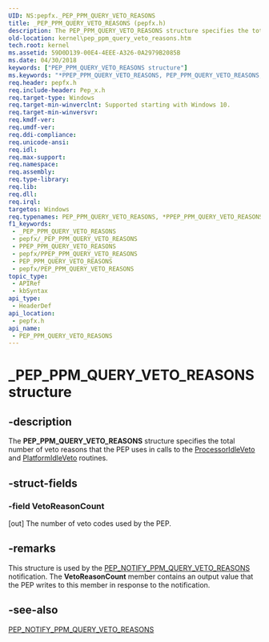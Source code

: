 ```yaml
---
UID: NS:pepfx._PEP_PPM_QUERY_VETO_REASONS
title: _PEP_PPM_QUERY_VETO_REASONS (pepfx.h)
description: The PEP_PPM_QUERY_VETO_REASONS structure specifies the total number of veto reasons that the PEP uses in calls to the ProcessorIdleVeto and PlatformIdleVeto routines.
old-location: kernel\pep_ppm_query_veto_reasons.htm
tech.root: kernel
ms.assetid: 59D0D139-00E4-4EEE-A326-0A2979B2085B
ms.date: 04/30/2018
keywords: ["PEP_PPM_QUERY_VETO_REASONS structure"]
ms.keywords: "*PPEP_PPM_QUERY_VETO_REASONS, PEP_PPM_QUERY_VETO_REASONS, PEP_PPM_QUERY_VETO_REASONS structure [Kernel-Mode Driver Architecture], PPEP_PPM_QUERY_VETO_REASONS, PPEP_PPM_QUERY_VETO_REASONS structure pointer [Kernel-Mode Driver Architecture], _PEP_PPM_QUERY_VETO_REASONS, kernel.pep_ppm_query_veto_reasons, pepfx/PEP_PPM_QUERY_VETO_REASONS, pepfx/PPEP_PPM_QUERY_VETO_REASONS"
req.header: pepfx.h
req.include-header: Pep_x.h
req.target-type: Windows
req.target-min-winverclnt: Supported starting with Windows 10.
req.target-min-winversvr: 
req.kmdf-ver: 
req.umdf-ver: 
req.ddi-compliance: 
req.unicode-ansi: 
req.idl: 
req.max-support: 
req.namespace: 
req.assembly: 
req.type-library: 
req.lib: 
req.dll: 
req.irql: 
targetos: Windows
req.typenames: PEP_PPM_QUERY_VETO_REASONS, *PPEP_PPM_QUERY_VETO_REASONS
f1_keywords:
 - _PEP_PPM_QUERY_VETO_REASONS
 - pepfx/_PEP_PPM_QUERY_VETO_REASONS
 - PPEP_PPM_QUERY_VETO_REASONS
 - pepfx/PPEP_PPM_QUERY_VETO_REASONS
 - PEP_PPM_QUERY_VETO_REASONS
 - pepfx/PEP_PPM_QUERY_VETO_REASONS
topic_type:
 - APIRef
 - kbSyntax
api_type:
 - HeaderDef
api_location:
 - pepfx.h
api_name:
 - PEP_PPM_QUERY_VETO_REASONS
---
```


# _PEP_PPM_QUERY_VETO_REASONS structure


## -description

The <b>PEP_PPM_QUERY_VETO_REASONS</b> structure specifies the total number of veto reasons that the PEP uses in calls to the <a href="https://docs.microsoft.com/windows-hardware/drivers/ddi/pepfx/nc-pepfx-pofxcallbackprocessoridleveto">ProcessorIdleVeto</a> and <a href="https://docs.microsoft.com/windows-hardware/drivers/ddi/pepfx/nc-pepfx-pofxcallbackplatformidleveto">PlatformIdleVeto</a> routines.

## -struct-fields

### -field VetoReasonCount

[out] The number of veto codes used by the PEP.

## -remarks

This structure is used by the <a href="https://docs.microsoft.com/windows-hardware/drivers/ddi/pepfx/ns-pepfx-_pep_ppm_query_veto_reason">PEP_NOTIFY_PPM_QUERY_VETO_REASONS</a> notification. The <b>VetoReasonCount</b> member contains an output value that the PEP writes to this member in response to the notification.

## -see-also

<a href="https://docs.microsoft.com/windows-hardware/drivers/ddi/pepfx/ns-pepfx-_pep_ppm_query_veto_reason">PEP_NOTIFY_PPM_QUERY_VETO_REASONS</a>


